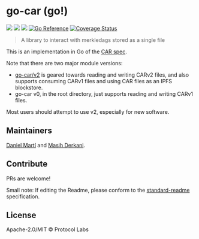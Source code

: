 go-car (go!)
==================

[![](https://img.shields.io/badge/made%20by-Protocol%20Labs-blue.svg?style=flat-square)](https://protocol.ai)
[![](https://img.shields.io/badge/project-ipld-orange.svg?style=flat-square)](https://github.com/ipld/ipld)
[![](https://img.shields.io/badge/freenode-%23ipld-orange.svg?style=flat-square)](https://webchat.freenode.net/?channels=%23ipld)
[![Go Reference](https://pkg.go.dev/badge/github.com/ipld/go-car.svg)](https://pkg.go.dev/github.com/ipld/go-car)
[![Coverage Status](https://codecov.io/gh/ipld/go-car/branch/master/graph/badge.svg)](https://codecov.io/gh/ipld/go-car/branch/master)

> A library to interact with merkledags stored as a single file

This is an implementation in Go of the [CAR spec](https://ipld.io/specs/transport/car/).

Note that there are two major module versions:

* [go-car/v2](v2/) is geared towards reading and writing CARv2 files, and also
  supports consuming CARv1 files and using CAR files as an IPFS blockstore.
* go-car v0, in the root directory, just supports reading and writing CARv1 files.

Most users should attempt to use v2, especially for new software.

## Maintainers

[Daniel Martí](https://github.com/mvdan) and [Masih Derkani](https://github.com/masih).

## Contribute

PRs are welcome!

Small note: If editing the Readme, please conform to the [standard-readme](https://github.com/RichardLitt/standard-readme) specification.

## License

Apache-2.0/MIT © Protocol Labs
